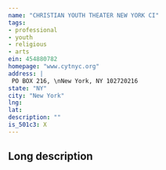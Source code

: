 ```yaml
---
name: "CHRISTIAN YOUTH THEATER NEW YORK CI"
tags:
- professional
- youth
- religious
- arts
ein: 454880782
homepage: "www.cytnyc.org"
address: |
 PO BOX 216, \nNew York, NY 102720216
state: "NY"
city: "New York"
lng: 
lat: 
description: ""
is_501c3: X
---
```


## Long description



